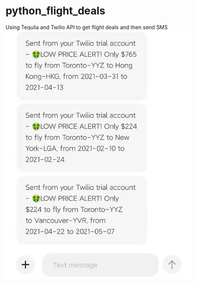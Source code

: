 # python_flight_deals
Using Tequila and Twilio API to get flight deals and then send SMS
![demo image](https://github.com/ceci0118/python_flight_deals/blob/main/WechatIMG465.jpeg?raw=true)
